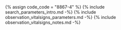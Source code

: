 {% assign code_code = "8867-4" %}
{% include search_parameters_intro.md -%}
{% include observation_vitalsigns_parameters.md -%}
{% include observation_vitalsigns_notes.md -%}